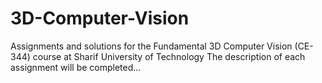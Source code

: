 # 3D-Computer-Vision
Assignments and solutions for the Fundamental 3D Computer Vision (CE-344) course at Sharif University of Technology
The description of each assignment will be completed...
